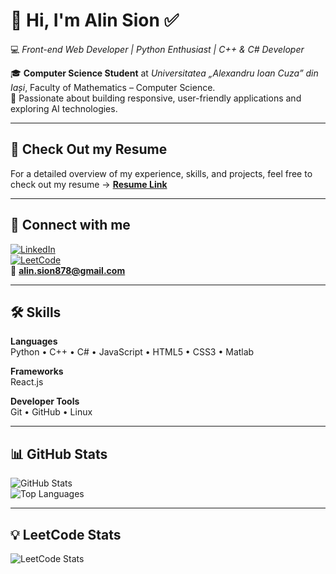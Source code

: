 # 👋 Hi, I'm Alin Sion ✅
💻 *Front-end Web Developer | Python Enthusiast | C++ & C# Developer*  

🎓 **Computer Science Student** at *Universitatea „Alexandru Ioan Cuza” din Iași*, Faculty of Mathematics – Computer Science.  
🚀 Passionate about building responsive, user-friendly applications and exploring AI technologies.  

---

## 📝 Check Out my Resume
For a detailed overview of my experience, skills, and projects, feel free to check out my resume → [**Resume Link**](https://github.com/SionAlin)

---

## 🔗 Connect with me
[![LinkedIn](https://img.shields.io/badge/LinkedIn-Alin%20Sion-blue?logo=linkedin&style=flat-square)](https://www.linkedin.com/in/alin-sion/)  
[![LeetCode](https://img.shields.io/badge/LeetCode-alin__sion-orange?logo=leetcode&style=flat-square)](https://leetcode.com/u/alin_sion/)  
📧 **alin.sion878@gmail.com**

---

## 🛠️ Skills

**Languages**  
Python • C++ • C# • JavaScript • HTML5 • CSS3 • Matlab  

**Frameworks**  
React.js  

**Developer Tools**  
Git • GitHub • Linux  

---

## 📊 GitHub Stats
![GitHub Stats](https://github-readme-stats.vercel.app/api?username=SionAlin&show_icons=true&theme=tokyonight)  
![Top Languages](https://github-readme-stats.vercel.app/api/top-langs/?username=SionAlin&layout=compact&theme=tokyonight)  

---

## 💡 LeetCode Stats
![LeetCode Stats](https://leetcard.jacoblin.cool/alin_sion?theme=dark&font=Source%20Code%20Pro)

